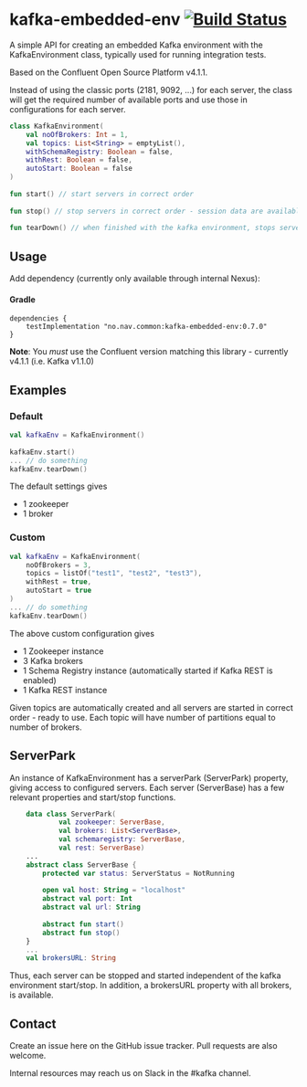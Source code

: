 # kafka-embedded-env [![Build Status](https://travis-ci.org/navikt/kafka-embedded-env.svg?branch=master)](https://travis-ci.org/navikt/kafka-embedded-env)

A simple API for creating an embedded Kafka environment with the KafkaEnvironment class, typically used for running integration tests. 

Based on the Confluent Open Source Platform v4.1.1. 

Instead of using the classic ports (2181, 9092, ...) for each server, the class will get the required number of available ports 
and use those in configurations for each server. 

```kotlin
class KafkaEnvironment(
    val noOfBrokers: Int = 1,
    val topics: List<String> = emptyList(),
    withSchemaRegistry: Boolean = false,
    withRest: Boolean = false,
    autoStart: Boolean = false
)
  
fun start() // start servers in correct order
 
fun stop() // stop servers in correct order - session data are available
 
fun tearDown() // when finished with the kafka environment, stops servers and remove session data                    
```

## Usage
Add dependency (currently only available through internal Nexus):

#### Gradle
```
dependencies {
    testImplementation "no.nav.common:kafka-embedded-env:0.7.0"
}
```

**Note**: You _must_ use the Confluent version matching this library - currently v4.1.1
(i.e. Kafka v1.1.0)

## Examples
### Default
```kotlin
val kafkaEnv = KafkaEnvironment()
 
kafkaEnv.start()
... // do something
kafkaEnv.tearDown()
```

The default settings gives
* 1 zookeeper
* 1 broker

### Custom
```kotlin
val kafkaEnv = KafkaEnvironment(
    noOfBrokers = 3,
    topics = listOf("test1", "test2", "test3"),
    withRest = true,
    autoStart = true
)
... // do something
kafkaEnv.tearDown()
```
The above custom configuration gives 
* 1 Zookeeper instance
* 3 Kafka brokers
* 1 Schema Registry instance (automatically started if Kafka REST is enabled)
* 1 Kafka REST instance

Given topics are automatically created and all servers are started in correct order - ready to use.
Each topic will have number of partitions equal to number of brokers.

## ServerPark
An instance of KafkaEnvironment has a serverPark (ServerPark) property, giving access to configured servers.
Each server (ServerBase) has a few relevant properties and start/stop functions. 

```kotlin
    data class ServerPark(
            val zookeeper: ServerBase,
            val brokers: List<ServerBase>,
            val schemaregistry: ServerBase,
            val rest: ServerBase)
    ...        
    abstract class ServerBase {
        protected var status: ServerStatus = NotRunning
    
        open val host: String = "localhost"
        abstract val port: Int
        abstract val url: String
    
        abstract fun start()
        abstract fun stop()
    }
    ...
    val brokersURL: String
``` 
Thus, each server can be stopped and started independent of the kafka environment start/stop.
In addition, a brokersURL property with all brokers, is available. 

## Contact

Create an issue here on the GitHub issue tracker. Pull requests are also welcome.

Internal resources may reach us on Slack in the #kafka channel.